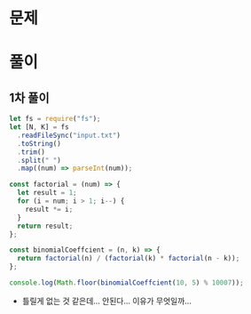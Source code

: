 # 문제

# 풀이

## 1차 풀이

```javascript
let fs = require("fs");
let [N, K] = fs
  .readFileSync("input.txt")
  .toString()
  .trim()
  .split(" ")
  .map((num) => parseInt(num));

const factorial = (num) => {
  let result = 1;
  for (i = num; i > 1; i--) {
    result *= i;
  }
  return result;
};

const binomialCoeffcient = (n, k) => {
  return factorial(n) / (factorial(k) * factorial(n - k));
};

console.log(Math.floor(binomialCoeffcient(10, 5) % 10007));
```

- 틀릴게 없는 것 같은데... 안된다... 이유가 무엇일까...
